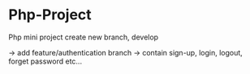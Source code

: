 # Php-Project
Php mini project
create new branch, develop

-> add feature/authentication branch 
-> contain sign-up, login, logout, forget password etc... 
